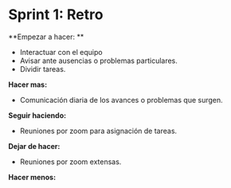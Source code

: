 # Sprint 1: Retro
**Empezar a hacer: ** 

- Interactuar con el equipo
- Avisar ante ausencias o problemas particulares. 
- Dividir tareas. 

**Hacer mas:**

- Comunicación diaria de los avances o problemas que surgen.

**Seguir haciendo:**

- Reuniones por zoom para asignación de tareas.

**Dejar de hacer:**

- Reuniones por zoom extensas. 

**Hacer menos:**
